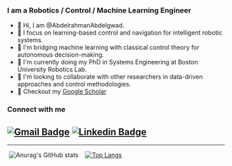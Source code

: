 ### I am a Robotics / Control / Machine Learning Engineer
- 👋 Hi, I am @AbdelrahmanAbdelgwad.
- 🤖 I focus on learning-based control and navigation for intelligent robotic systems.
- 🧠 I'm bridging machine learning with classical control theory for autonomous decision-making.
- 🌱 I'm currently doing my PhD in Systems Engineering at Boston University Robotics Lab.
- 👯 I'm looking to collaborate with other researchers in data-driven approaches and control methodologies.
- 📰 Checkout my [Google Scholar](https://scholar.google.com/citations?user=qrq_piYAAAAJ&hl=en)
### Connect with me
[![Gmail Badge](https://img.shields.io/badge/-aaoaa@bu.edu-c14438?style=flat-square&logo=Gmail&logoColor=white&link=mailto:aaoaa@bu.edu)](mailto:aaoaa@bu.edu)
[![Linkedin Badge](https://img.shields.io/badge/-AbdelrahmanAbdelgawad-blue?style=flat-square&logo=Linkedin&logoColor=white&link=https://www.linkedin.com/in/abdelrahman-abdelgawad/)](https://www.linkedin.com/in/abdelrahman-abdelgawad-88a24a225/)
---
---
 
&nbsp;![Anurag's GitHub stats](https://github-readme-stats.vercel.app/api?username=AbdelrahmanAbdelgwad&count_private=true&theme=tokyonight)&nbsp;&nbsp;&nbsp;
[![Top Langs](https://github-readme-stats.vercel.app/api/top-langs/?username=AbdelrahmanAbdelgwad&layout=compact&langs_count=8)](https://github.com/anuraghazra/github-readme-stats)
